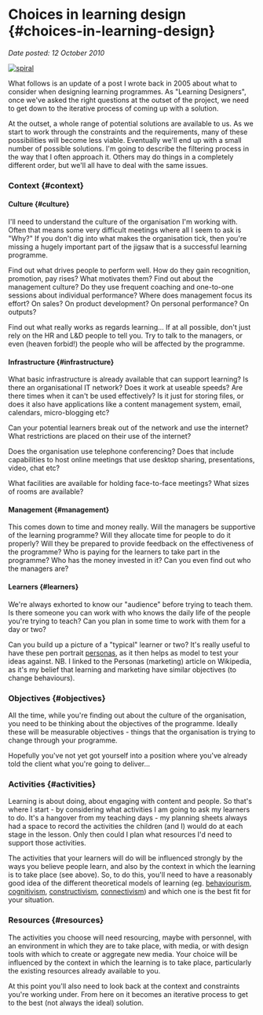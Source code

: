 # Choices in learning design {#choices-in-learning-design}

_Date posted: 12 October 2010_

[![spiral](./exportlc.php_files/path2816.png "spiral")](./exportlc.php_files/path2816.png)

What follows is an update of a post I wrote back in 2005 about what to consider when designing learning programmes. As "Learning Designers", once we've asked the right questions at the outset of the project, we need to get down to the iterative process of coming up with a solution.

At the outset, a whole range of potential solutions are available to us. As we start to work through the constraints and the requirements, many of these possibilities will become less viable. Eventually we'll end up with a small number of possible solutions. I'm going to describe the filtering process in the way that I often approach it. Others may do things in a completely different order, but we'll all have to deal with the same issues.

### Context {#context}

#### Culture {#culture}

I'll need to understand the culture of the organisation I'm working with. Often that means some very difficult meetings where all I seem to ask is "Why?" If you don't dig into what makes the organisation tick, then you're missing a hugely important part of the jigsaw that is a successful learning programme.

Find out what drives people to perform well. How do they gain recognition, promotion, pay rises? What motivates them? Find out about the management culture? Do they use frequent coaching and one-to-one sessions about individual performance? Where does management focus its effort? On sales? On product development? On personal performance? On outputs?

Find out what really works as regards learning... If at all possible, don't just rely on the HR and L&D people to tell you. Try to talk to the managers, or even (heaven forbid!) the people who will be affected by the programme.

#### Infrastructure {#infrastructure}

What basic infrastructure is already available that can support learning? Is there an organisational IT network? Does it work at useable speeds? Are there times when it can't be used effectively? Is it just for storing files, or does it also have applications like a content management system, email, calendars, micro-blogging etc?

Can your potential learners break out of the network and use the internet? What restrictions are placed on their use of the internet?

Does the organisation use telephone conferencing? Does that include capabilities to host online meetings that use desktop sharing, presentations, video, chat etc?

What facilities are available for holding face-to-face meetings? What sizes of rooms are available?

#### Management {#management}

This comes down to time and money really. Will the managers be supportive of the learning programme? Will they allocate time for people to do it properly? Will they be prepared to provide feedback on the effectiveness of the programme? Who is paying for the learners to take part in the programme? Who has the money invested in it? Can you even find out who the managers are?

#### Learners {#learners}

We're always exhorted to know our "audience" before trying to teach them. Is there someone you can work with who knows the daily life of the people you're trying to teach? Can you plan in some time to work with them for a day or two?

Can you build up a picture of a "typical" learner or two? It's really useful to have these pen portrait [personas](http://en.wikipedia.org/wiki/Persona_(marketing)), as it then helps as model to test your ideas against. NB. I linked to the Personas (marketing) article on Wikipedia, as it's my belief that learning and marketing have similar objectives (to change behaviours).

### Objectives {#objectives}

All the time, while you're finding out about the culture of the organisation, you need to be thinking about the objectives of the programme. Ideally these will be measurable objectives - things that the organisation is trying to change through your programme.

Hopefully you've not yet got yourself into a position where you've already told the client what you're going to deliver...

### Activities {#activities}

Learning is about doing, about engaging with content and people. So that's where I start - by considering what activities I am going to ask my learners to do. It's a hangover from my teaching days - my planning sheets always had a space to record the activities the children (and I) would do at each stage in the lesson. Only then could I plan what resources I'd need to support those activities.

The activities that your learners will do will be influenced strongly by the ways you believe people learn, and also by the context in which the learning is to take place (see above). So, to do this, you'll need to have a reasonably good idea of the different theoretical models of learning (eg. [behaviourism](http://en.wikipedia.org/wiki/Behaviorism), [cognitivism](http://en.wikipedia.org/wiki/Cognitivism_(psychology)), [constructivism](http://en.wikipedia.org/wiki/Constructivism_(learning_theory)), [connectivism](http://en.wikipedia.org/wiki/Connectivism_(learning_theory))) and which one is the best fit for your situation.

### Resources {#resources}

The activities you choose will need resourcing, maybe with personnel, with an environment in which they are to take place, with media, or with design tools with which to create or aggregate new media. Your choice will be influenced by the context in which the learning is to take place, particularly the existing resources already available to you.

At this point you'll also need to look back at the context and constraints you're working under. From here on it becomes an iterative process to get to the best (not always the ideal) solution.